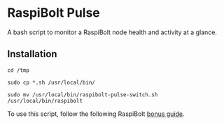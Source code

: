 # RaspiBolt Pulse

A bash script to monitor a RaspiBolt node health and activity at a glance.

## Installation
`cd /tmp`

`sudo cp *.sh /usr/local/bin/`

`sudo mv /usr/local/bin/raspibolt-pulse-switch.sh /usr/local/bin/raspibolt`

To use this script, follow the following RaspiBolt [bonus guide](https://raspibolt.org/guide/bonus/raspberry-pi/system-overview.html).
